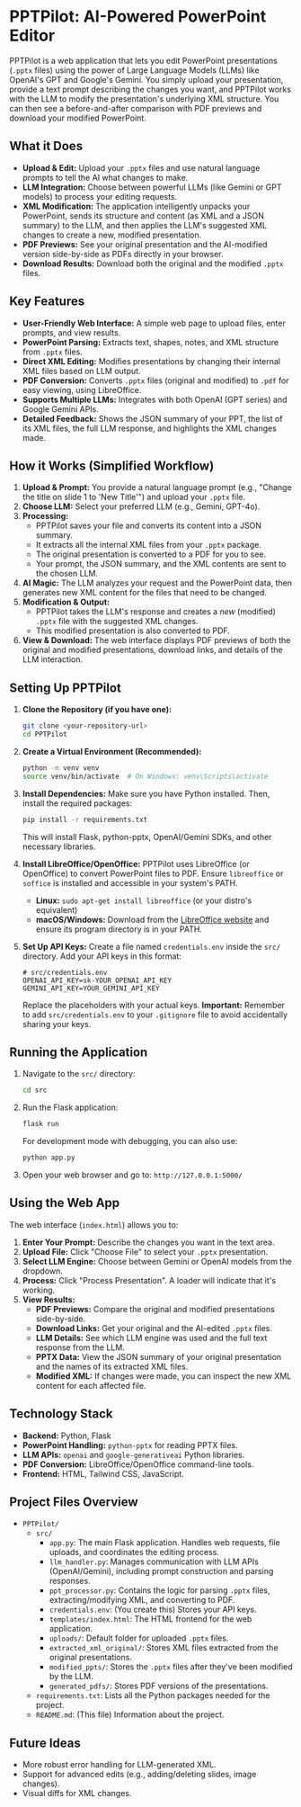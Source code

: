 # PPTPilot: AI-Powered PowerPoint Editor

PPTPilot is a web application that lets you edit PowerPoint presentations (`.pptx` files) using the power of Large Language Models (LLMs) like OpenAI's GPT and Google's Gemini. You simply upload your presentation, provide a text prompt describing the changes you want, and PPTPilot works with the LLM to modify the presentation's underlying XML structure. You can then see a before-and-after comparison with PDF previews and download your modified PowerPoint.

## What it Does

* **Upload & Edit:** Upload your `.pptx` files and use natural language prompts to tell the AI what changes to make.
* **LLM Integration:** Choose between powerful LLMs (like Gemini or GPT models) to process your editing requests.
* **XML Modification:** The application intelligently unpacks your PowerPoint, sends its structure and content (as XML and a JSON summary) to the LLM, and then applies the LLM's suggested XML changes to create a new, modified presentation.
* **PDF Previews:** See your original presentation and the AI-modified version side-by-side as PDFs directly in your browser.
* **Download Results:** Download both the original and the modified `.pptx` files.

## Key Features

* **User-Friendly Web Interface:** A simple web page to upload files, enter prompts, and view results.
* **PowerPoint Parsing:** Extracts text, shapes, notes, and XML structure from `.pptx` files.
* **Direct XML Editing:** Modifies presentations by changing their internal XML files based on LLM output.
* **PDF Conversion:** Converts `.pptx` files (original and modified) to `.pdf` for easy viewing, using LibreOffice.
* **Supports Multiple LLMs:** Integrates with both OpenAI (GPT series) and Google Gemini APIs.
* **Detailed Feedback:** Shows the JSON summary of your PPT, the list of its XML files, the full LLM response, and highlights the XML changes made.

## How it Works (Simplified Workflow)

1.  **Upload & Prompt:** You provide a natural language prompt (e.g., "Change the title on slide 1 to 'New Title'") and upload your `.pptx` file.
2.  **Choose LLM:** Select your preferred LLM (e.g., Gemini, GPT-4o).
3.  **Processing:**
    * PPTPilot saves your file and converts its content into a JSON summary.
    * It extracts all the internal XML files from your `.pptx` package.
    * The original presentation is converted to a PDF for you to see.
    * Your prompt, the JSON summary, and the XML contents are sent to the chosen LLM.
4.  **AI Magic:** The LLM analyzes your request and the PowerPoint data, then generates new XML content for the files that need to be changed.
5.  **Modification & Output:**
    * PPTPilot takes the LLM's response and creates a *new* (modified) `.pptx` file with the suggested XML changes.
    * This modified presentation is also converted to PDF.
6.  **View & Download:** The web interface displays PDF previews of both the original and modified presentations, download links, and details of the LLM interaction.

## Setting Up PPTPilot

1.  **Clone the Repository (if you have one):**
    ```bash
    git clone <your-repository-url>
    cd PPTPilot
    ```

2.  **Create a Virtual Environment (Recommended):**
    ```bash
    python -m venv venv
    source venv/bin/activate  # On Windows: venv\Scripts\activate
    ```

3.  **Install Dependencies:**
    Make sure you have Python installed. Then, install the required packages:
    ```bash
    pip install -r requirements.txt
    ```
    This will install Flask, python-pptx, OpenAI/Gemini SDKs, and other necessary libraries.

4.  **Install LibreOffice/OpenOffice:**
    PPTPilot uses LibreOffice (or OpenOffice) to convert PowerPoint files to PDF. Ensure `libreoffice` or `soffice` is installed and accessible in your system's PATH.
    * **Linux:** `sudo apt-get install libreoffice` (or your distro's equivalent)
    * **macOS/Windows:** Download from the [LibreOffice website](https://www.libreoffice.org/download/download-libreoffice/) and ensure its program directory is in your PATH.

5.  **Set Up API Keys:**
    Create a file named `credentials.env` inside the `src/` directory. Add your API keys in this format:
    ```env
    # src/credentials.env
    OPENAI_API_KEY=sk-YOUR_OPENAI_API_KEY
    GEMINI_API_KEY=YOUR_GEMINI_API_KEY
    ```
    Replace the placeholders with your actual keys. **Important:** Remember to add `src/credentials.env` to your `.gitignore` file to avoid accidentally sharing your keys.

## Running the Application

1.  Navigate to the `src/` directory:
    ```bash
    cd src
    ```
2.  Run the Flask application:
    ```bash
    flask run
    ```
    For development mode with debugging, you can also use:
    ```bash
    python app.py
    ```
3.  Open your web browser and go to: `http://127.0.0.1:5000/`

## Using the Web App

The web interface (`index.html`) allows you to:

1.  **Enter Your Prompt:** Describe the changes you want in the text area.
2.  **Upload File:** Click "Choose File" to select your `.pptx` presentation.
3.  **Select LLM Engine:** Choose between Gemini or OpenAI models from the dropdown.
4.  **Process:** Click "Process Presentation". A loader will indicate that it's working.
5.  **View Results:**
    * **PDF Previews:** Compare the original and modified presentations side-by-side.
    * **Download Links:** Get your original and the AI-edited `.pptx` files.
    * **LLM Details:** See which LLM engine was used and the full text response from the LLM.
    * **PPTX Data:** View the JSON summary of your original presentation and the names of its extracted XML files.
    * **Modified XML:** If changes were made, you can inspect the new XML content for each affected file.

## Technology Stack

* **Backend:** Python, Flask
* **PowerPoint Handling:** `python-pptx` for reading PPTX files.
* **LLM APIs:** `openai` and `google-generativeai` Python libraries.
* **PDF Conversion:** LibreOffice/OpenOffice command-line tools.
* **Frontend:** HTML, Tailwind CSS, JavaScript.

## Project Files Overview

* `PPTPilot/`
    * `src/`
        * `app.py`: The main Flask application. Handles web requests, file uploads, and coordinates the editing process.
        * `llm_handler.py`: Manages communication with LLM APIs (OpenAI/Gemini), including prompt construction and parsing responses.
        * `ppt_processor.py`: Contains the logic for parsing `.pptx` files, extracting/modifying XML, and converting to PDF.
        * `credentials.env`: (You create this) Stores your API keys.
        * `templates/index.html`: The HTML frontend for the web application.
        * `uploads/`: Default folder for uploaded `.pptx` files.
        * `extracted_xml_original/`: Stores XML files extracted from the original presentations.
        * `modified_ppts/`: Stores the `.pptx` files after they've been modified by the LLM.
        * `generated_pdfs/`: Stores PDF versions of the presentations.
    * `requirements.txt`: Lists all the Python packages needed for the project.
    * `README.md`: (This file) Information about the project.

## Future Ideas

* More robust error handling for LLM-generated XML.
* Support for advanced edits (e.g., adding/deleting slides, image changes).
* Visual diffs for XML changes.